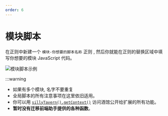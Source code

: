 ```yaml
---
order: 6
---
```


# 模块脚本

在正则中新建一个 `模块-你想要的脚本名称` 正则 , 然后你就能在正则的替换区域中填写你想要的模块 JavaScript 代码。

![模块脚本示例](/模块脚本.jpg)

:::warning

- 如果有多个模块, 名字不要重复
- 全局脚本的所有注意事项在这里依旧适用。
- 你可以用 [`sillyTavern().getContext()`](https://github.com/SillyTavern/SillyTavern/blob/release/public/scripts/st-context.js#L76) 访问酒馆公开给扩展的所有功能。
- **暂时没有迁移前端助手提供的各种函数**。
